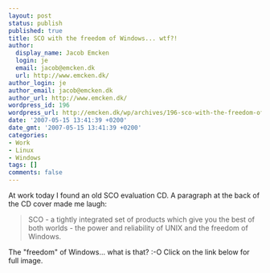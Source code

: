 ```yaml
---
layout: post
status: publish
published: true
title: SCO with the freedom of Windows... wtf?!
author:
  display_name: Jacob Emcken
  login: je
  email: jacob@emcken.dk
  url: http://www.emcken.dk/
author_login: je
author_email: jacob@emcken.dk
author_url: http://www.emcken.dk/
wordpress_id: 196
wordpress_url: http://emcken.dk/wp/archives/196-sco-with-the-freedom-of-windows-wtf.html
date: '2007-05-15 13:41:39 +0200'
date_gmt: '2007-05-15 13:41:39 +0200'
categories:
- Work
- Linux
- Windows
tags: []
comments: false
---
```

At work today I found an old SCO evaluation CD. A paragraph at the back of the CD cover made me laugh:

> SCO - a tightly integrated set of products which give you the best of both worlds - the power and reliability of UNIX and the freedom of Windows.

The "freedom" of Windows... what is that? :-O Click on the link below for full image.

<a href="/public/media/sco-windows.jpg" style="float: left;border: 0px;padding-left: 5px;padding-right: 5px"><img src="/public/media/sco-windows.thumb.jpg" alt="" /></a>

